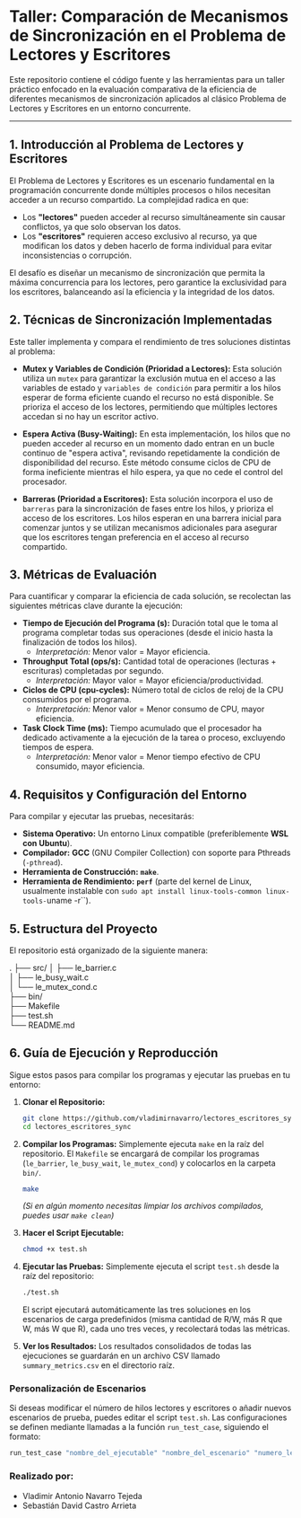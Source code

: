 # Taller: Comparación de Mecanismos de Sincronización en el Problema de Lectores y Escritores

Este repositorio contiene el código fuente y las herramientas para un taller práctico enfocado en la evaluación comparativa de la eficiencia de diferentes mecanismos de sincronización aplicados al clásico Problema de Lectores y Escritores en un entorno concurrente.

---

## 1. Introducción al Problema de Lectores y Escritores

El Problema de Lectores y Escritores es un escenario fundamental en la programación concurrente donde múltiples procesos o hilos necesitan acceder a un recurso compartido. La complejidad radica en que:
* Los **"lectores"** pueden acceder al recurso simultáneamente sin causar conflictos, ya que solo observan los datos.
* Los **"escritores"** requieren acceso exclusivo al recurso, ya que modifican los datos y deben hacerlo de forma individual para evitar inconsistencias o corrupción.

El desafío es diseñar un mecanismo de sincronización que permita la máxima concurrencia para los lectores, pero garantice la exclusividad para los escritores, balanceando así la eficiencia y la integridad de los datos.

## 2. Técnicas de Sincronización Implementadas

Este taller implementa y compara el rendimiento de tres soluciones distintas al problema:

* **Mutex y Variables de Condición (Prioridad a Lectores):**
    Esta solución utiliza un `mutex` para garantizar la exclusión mutua en el acceso a las variables de estado y `variables de condición` para permitir a los hilos esperar de forma eficiente cuando el recurso no está disponible. Se prioriza el acceso de los lectores, permitiendo que múltiples lectores accedan si no hay un escritor activo.

* **Espera Activa (Busy-Waiting):**
    En esta implementación, los hilos que no pueden acceder al recurso en un momento dado entran en un bucle continuo de "espera activa", revisando repetidamente la condición de disponibilidad del recurso. Este método consume ciclos de CPU de forma ineficiente mientras el hilo espera, ya que no cede el control del procesador.

* **Barreras (Prioridad a Escritores):**
    Esta solución incorpora el uso de `barreras` para la sincronización de fases entre los hilos, y prioriza el acceso de los escritores. Los hilos esperan en una barrera inicial para comenzar juntos y se utilizan mecanismos adicionales para asegurar que los escritores tengan preferencia en el acceso al recurso compartido.

## 3. Métricas de Evaluación

Para cuantificar y comparar la eficiencia de cada solución, se recolectan las siguientes métricas clave durante la ejecución:

* **Tiempo de Ejecución del Programa (s):** Duración total que le toma al programa completar todas sus operaciones (desde el inicio hasta la finalización de todos los hilos).
    * *Interpretación:* Menor valor = Mayor eficiencia.
* **Throughput Total (ops/s):** Cantidad total de operaciones (lecturas + escrituras) completadas por segundo.
    * *Interpretación:* Mayor valor = Mayor eficiencia/productividad.
* **Ciclos de CPU (cpu-cycles):** Número total de ciclos de reloj de la CPU consumidos por el programa.
    * *Interpretación:* Menor valor = Menor consumo de CPU, mayor eficiencia.
* **Task Clock Time (ms):** Tiempo acumulado que el procesador ha dedicado activamente a la ejecución de la tarea o proceso, excluyendo tiempos de espera.
    * *Interpretación:* Menor valor = Menor tiempo efectivo de CPU consumido, mayor eficiencia.

## 4. Requisitos y Configuración del Entorno

Para compilar y ejecutar las pruebas, necesitarás:

* **Sistema Operativo:** Un entorno Linux compatible (preferiblemente **WSL con Ubuntu**).
* **Compilador:** **GCC** (GNU Compiler Collection) con soporte para Pthreads (`-pthread`).
* **Herramienta de Construcción:** **`make`**.
* **Herramienta de Rendimiento:** **`perf`** (parte del kernel de Linux, usualmente instalable con `sudo apt install linux-tools-common linux-tools-`uname -r``).

## 5. Estructura del Proyecto

El repositorio está organizado de la siguiente manera:

.
├── src/
│   ├── le_barrier.c         
│   ├── le_busy_wait.c       
│   └── le_mutex_cond.c      
├── bin/                     
├── Makefile                 
├── test.sh                  
└── README.md                

## 6. Guía de Ejecución y Reproducción

Sigue estos pasos para compilar los programas y ejecutar las pruebas en tu entorno:

1.  **Clonar el Repositorio:**
    ```bash
    git clone https://github.com/vladimirnavarro/lectores_escritores_sync
    cd lectores_escritores_sync
    ```

2.  **Compilar los Programas:**
    Simplemente ejecuta `make` en la raíz del repositorio. El `Makefile` se encargará de compilar los programas (`le_barrier`, `le_busy_wait`, `le_mutex_cond`) y colocarlos en la carpeta `bin/`.
    ```bash
    make
    ```
    *(Si en algún momento necesitas limpiar los archivos compilados, puedes usar `make clean`)*

3.  **Hacer el Script Ejecutable:**
    ```bash
    chmod +x test.sh
    ```

4.  **Ejecutar las Pruebas:**
    Simplemente ejecuta el script `test.sh` desde la raíz del repositorio:
    ```bash
    ./test.sh
    ```
    El script ejecutará automáticamente las tres soluciones en los escenarios de carga predefinidos (misma cantidad de R/W, más R que W, más W que R), cada uno tres veces, y recolectará todas las métricas.

5.  **Ver los Resultados:**
    Los resultados consolidados de todas las ejecuciones se guardarán en un archivo CSV llamado `summary_metrics.csv` en el directorio raíz.

### Personalización de Escenarios

Si deseas modificar el número de hilos lectores y escritores o añadir nuevos escenarios de prueba, puedes editar el script `test.sh`. Las configuraciones se definen mediante llamadas a la función `run_test_case`, siguiendo el formato:

```bash
run_test_case "nombre_del_ejecutable" "nombre_del_escenario" "numero_lectores" "numero_escritores"
```

### Realizado por:
* Vladimir Antonio Navarro Tejeda  
* Sebastián David Castro Arrieta